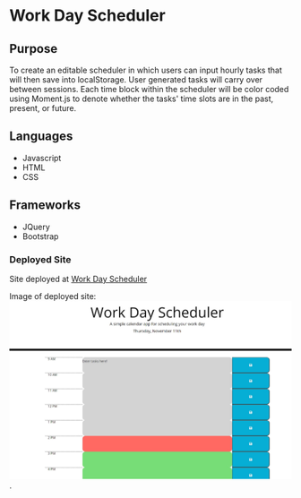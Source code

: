 # Work Day Scheduler
## Purpose
To create an editable scheduler in which users can input hourly tasks that will then save into localStorage. User generated tasks will carry over between sessions. Each time block within the scheduler will be color coded using Moment.js to denote whether the tasks' time slots are in the past, present, or future. 

## Languages
- Javascript
- HTML
- CSS 

## Frameworks
- JQuery
- Bootstrap

### Deployed Site
Site deployed at [Work Day Scheduler](https://aucoats.github.io/workscheduler-challenge)

Image of deployed site: ![deployed](./assets/images/deployed.jpg).
